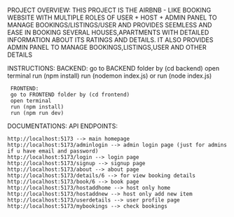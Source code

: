 PROJECT OVERVIEW:
THIS PROJECT IS THE AIRBNB - LIKE BOOKING WEBSITE WITH MULTIPLE ROLES OF USER + HOST + ADMIN PANEL TO MANAGE BOOKINGS/LISTINGS/USER
AND PROVIDES SEEMLESS AND EASE IN BOOKING SEVERAL HOUSES,APARTMENTS WITH DETAILED INFORMATION ABOUT ITS RATINGS AND DETAILS.
IT ALSO PROVIDES ADMIN PANEL TO MANAGE BOOKINGS,LISTINGS,USER AND OTHER DETAILS

INSTRUCTIONS:
BACKEND:
go to BACKEND folder by (cd backend)
open terminal
run (npm install)
run (nodemon index.js)
or
run (node index.js)

     FRONTEND:
     go to FRONTEND folder by (cd frontend)
     open terminal
     run (npm install)
     run (npm run dev)

DOCUMENTATIONS:
API ENDPOINTS:

    http://localhost:5173 --> main homepage
    http://localhost:5173/adminlogin --> admin login page (just for admins if u have email and password)
    http://localhost:5173/login --> login page
    http://localhost:5173/signup --> signup page
    http://localhost:5173/about --> about page
    http://localhost:5173/details/6 --> for view booking details
    http://localhost:5173/book/6 --> book page
    http://localhost:5173/hostaddhome --> host only home
    http://localhost:5173/hostaddnew --> host only add new item
    http://localhost:5173/userdetails --> user profile page
    http://localhost:5173/mybookings --> check bookings
